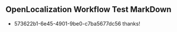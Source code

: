 ## OpenLocalization Workflow Test MarkDown
* 573622b1-6e45-4901-9be0-c7ba5677dc56 thanks!

<!--HONumber=Aug16_HO1-->


